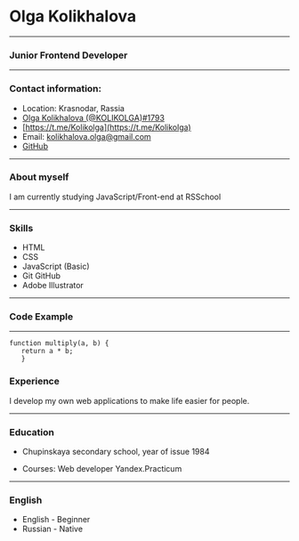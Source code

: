 # Olga Kolikhalova

---

### Junior Frontend Developer

---

### Contact information:

- Location: Krasnodar, Rassia
- [Olga Kolikhalova (@KOLIKOLGA)#1793](https://discord.gg/q9anAQF2)
- [https://t.me/Kolikolga](https://t.me/Kolikolga)
- Email: kolikhalova.olga@gmail.com
- [GitHub](https://github.com/KOLIKOLGA?tab=repositories)

---

### About myself

I am currently studying JavaScript/Front-end at RSSchool

---

### Skills

- HTML
- CSS
- JavaScript (Basic)
- Git GitHub
- Adobe Illustrator

---

### Code Example

---

```
function multiply(a, b) {
   return a * b;
   }
```

### Experience

I develop my own web applications to make life easier for people.

---

### Education

- Chupinskaya secondary school, year of issue 1984

- Courses: Web developer Yandex.Practicum

---

### English

- English - Beginner
- Russian - Native

```

```
